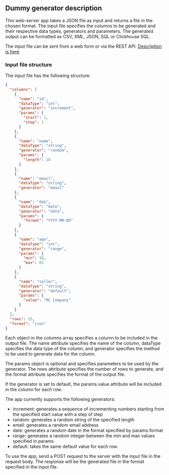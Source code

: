## Dummy generator description

This web-server app takes a JSON file as input and returns a file in the chosen format. The input file specifies the columns to be generated and their respective data types, generators and parameters. The generated output can be formatted as CSV, XML, JSON, SQL or Clickhouse SQL.

The input file can be sent from a web form or via the REST API. [Description is here](docs/API.md)

### Input file structure

The input file has the following structure:

```json
{
  "columns": [
    {
      "name": "id",
      "dataType": "int",
      "generator": "increment",
      "params": {
        "start": 1,
        "step": 1
      }
    },
    {
      "name": "name",
      "dataType": "string",
      "generator": "random",
      "params": {
        "length": 10
      }
    },
    {
      "name": "email",
      "dataType": "string",
      "generator": "email"
    },
    {
      "name": "dob",
      "dataType": "date",
      "generator": "date",
      "params": {
        "format": "YYYY-MM-DD"
      }
    },
    {
      "name": "age",
      "dataType": "int",
      "generator": "range",
      "params": {
        "min": 18,
        "max": 65
      }
    },
    {
      "name": "saller",
      "dataType": "string",
      "generator": "default",
      "params": {
        "value": "MC Company"
      }
    }
  ],
  "rows": 15,
  "format": "json"
}
```

Each object in the columns array specifies a column to be included in the output file. The name attribute specifies the name of the column, dataType specifies the data type of the column, and generator specifies the method to be used to generate data for the column.

The params object is optional and specifies parameters to be used by the generator. The rows attribute specifies the number of rows to generate, and the format attribute specifies the format of the output file.

If the generator is set to default, the params.value attribute will be included in the column for each row.

The app currently supports the following generators:

- increment: generates a sequence of incrementing numbers starting from the specified start value with a step of step
- random: generates a random string of the specified length
- email: generates a random email address
- date: generates a random date in the format specified by params.format
- range: generates a random integer between the min and max values specified in params
- default: takes the same default value for each row.

To use the app, send a POST request to the server with the input file in the request body. The response will be the generated file in the format specified in the input file.

